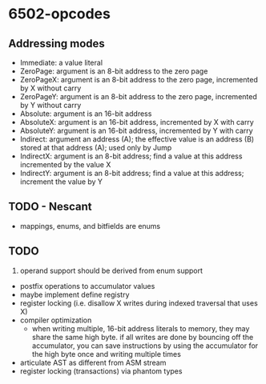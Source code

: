 # 6502-opcodes

## Addressing modes

* Immediate: a value literal
* ZeroPage: argument is an 8-bit address to the zero page
* ZeroPageX: argument is an 8-bit address to the zero page, incremented by X without carry
* ZeroPageY: argument is an 8-bit address to the zero page, incremented by Y without carry
* Absolute: argument is an 16-bit address
* AbsoluteX: argument is an 16-bit address, incremented by X with carry
* AbsoluteY: argument is an 16-bit address, incremented by Y with carry
* Indirect: argument an address (A); the effective value is an address (B) stored at that address (A); used only by Jump
* IndirectX: argument is an 8-bit address; find a value at this address incremented by the value X
* IndirectY: argument is an 8-bit address; find a value at this address; increment the value by Y

## TODO - Nescant

- mappings, enums, and bitfields are enums

## TODO

1. operand support should be derived from enum support

- postfix operations to accumulator values
- maybe implement define registry
- register locking (i.e. disallow X writes during indexed traversal that uses X)
- compiler optimization
  - when writing multiple, 16-bit address literals to memory, they may share the same high byte. if all writes are done by bouncing off the accumulator, you can save instructions by using the accumulator for the high byte once and writing multiple times
- articulate AST as different from ASM stream
- register locking (transactions) via phantom types
